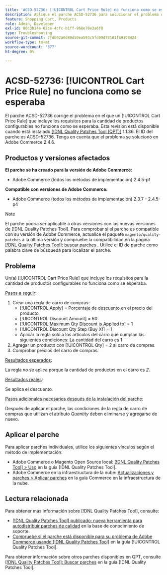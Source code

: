 ```yaml
---
title: 'ACSD-52736: [!UICONTROL Cart Price Rule] no funciona como se esperaba'
description: Aplique el parche ACSD-52736 para solucionar el problema de Adobe Commerce donde un [!UICONTROL Cart Price Rule] que incluye los requisitos para la cantidad de productos configurables no funciona como se esperaba.
feature: Shopping Cart, Products
role: Admin, Developer
exl-id: 80c3b14e-62ce-4cfc-b1ff-968e70e3a6f8
type: Troubleshooting
source-git-commit: 7fdb02a6d89d50ea593c5fd99d78101f89198424
workflow-type: tm+mt
source-wordcount: '377'
ht-degree: 0%

---
```


# ACSD-52736: [!UICONTROL Cart Price Rule] no funciona como se esperaba

El parche ACSD-52736 corrige el problema en el que un [!UICONTROL Cart Price Rule] que incluye los requisitos para la cantidad de productos configurables no funciona como se esperaba. Esta revisión está disponible cuando está instalado [[!DNL Quality Patches Tool (QPT)]](https://experienceleague.adobe.com/en/docs/commerce-operations/tools/quality-patches-tool/quality-patches-tool-to-self-serve-quality-patches) 1.1.36. El ID del parche es ACSD-52736. Tenga en cuenta que el problema se solucionó en Adobe Commerce 2.4.6.

## Productos y versiones afectados

**El parche se ha creado para la versión de Adobe Commerce:**

* Adobe Commerce (todos los métodos de implementación) 2.4.5-p1

**Compatible con versiones de Adobe Commerce:**

* Adobe Commerce (todos los métodos de implementación) 2.3.7 - 2.4.5-p4

>[!NOTE]
>
>El parche podría ser aplicable a otras versiones con las nuevas versiones de [!DNL Quality Patches Tool]. Para comprobar si el parche es compatible con su versión de Adobe Commerce, actualice el paquete `magento/quality-patches` a la última versión y compruebe la compatibilidad en la página [[!DNL Quality Patches Tool]: buscar parches ](https://experienceleague.adobe.com/tools/commerce-quality-patches/index.html). Utilice el ID de parche como palabra clave de búsqueda para localizar el parche.

## Problema

Un(a) [!UICONTROL Cart Price Rule] que incluye los requisitos para la cantidad de productos configurables no funciona como se esperaba.

<u>Pasos a seguir</u>:

1. Crear una regla de carro de compras:
   * [!UICONTROL Apply] = Porcentaje de descuento en el precio del producto
   * [!UICONTROL Discount Amount] = 60
   * [!UICONTROL Maximum Qty Discount is Applied to] = 1
   * [!UICONTROL Discount Qty Step (Buy X)] = 1
   * Aplicar la regla solo a los artículos del carro que cumplan las siguientes condiciones: La cantidad del carro es 1
2. Agregar un producto con [!UICONTROL Qty] = 2 al carro de compras.
3. Comprobar precios del carro de compras.

<u>Resultados esperados</u>:

La regla no se aplica porque la cantidad de productos en el carro es *2*.

<u>Resultados reales</u>:

Se aplica el descuento.

<u> Pasos adicionales necesarios después de la instalación del parche</u>:

Después de aplicar el parche, las condiciones de la regla de carro de compras que utilizan el atributo *Quantity* deben eliminarse y agregarse de nuevo.

## Aplicar el parche

Para aplicar parches individuales, utilice los siguientes vínculos según el método de implementación:

* Adobe Commerce o Magento Open Source local: [[!DNL Quality Patches Tool] > Uso](/help/tools/quality-patches-tool/usage.md) en la guía [!DNL Quality Patches Tool].
* Adobe Commerce en la infraestructura de la nube: [Actualizaciones y parches > Aplicar parches](https://experienceleague.adobe.com/docs/commerce-cloud-service/user-guide/develop/upgrade/apply-patches.html) en la guía Commerce en la infraestructura de la nube.

## Lectura relacionada

Para obtener más información sobre [!DNL Quality Patches Tool], consulte:

* [[!DNL Quality Patches Tool] publicado: nueva herramienta para autodistribuir parches de calidad](https://experienceleague.adobe.com/en/docs/commerce-operations/tools/quality-patches-tool/quality-patches-tool-to-self-serve-quality-patches) en la base de conocimiento de soporte.
* [Compruebe si el parche está disponible para su problema de Adobe Commerce usando [!DNL Quality Patches Tool]](/help/tools/quality-patches-tool/patches-available-in-qpt/check-patch-for-magento-issue-with-magento-quality-patches.md) en la guía [!UICONTROL Quality Patches Tool].


Para obtener información sobre otros parches disponibles en QPT, consulte [[!DNL Quality Patches Tool]: Buscar parches](https://experienceleague.adobe.com/tools/commerce-quality-patches/index.html) en la guía [!DNL Quality Patches Tool].
